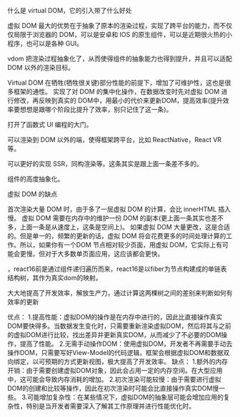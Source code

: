 什么是 virtual DOM，它的引入带了什么好处


虚拟 DOM 最大的优势在于抽象了原本的渲染过程，实现了跨平台的能力，而不仅仅局限于浏览器的 DOM，可以是安卓和 IOS 的原生组件，可以是近期很火热的小程序，也可以是各种 GUI。

vdom 把渲染过程抽象化了，从而使得组件的抽象能力也得到提升，并且可以适配 DOM 以外的渲染目标。

Virtual DOM 在牺牲(牺牲很关键)部分性能的前提下，增加了可维护性，这也是很多框架的通性。 实现了对 DOM 的集中化操作，在数据改变时先对虚拟 DOM 进行修改，再反映到真实的 DOM中，用最小的代价来更新DOM，提高效率(提升效率要想想是跟哪个阶段比提升了效率，别只记住了这一条)。

打开了函数式 UI 编程的大门。

可以渲染到 DOM 以外的端，使得框架跨平台，比如 ReactNative，React VR 等。

可以更好的实现 SSR，同构渲染等。这条其实是跟上面一条差不多的。

组件的高度抽象化。

虚拟 DOM 的缺点

首次渲染大量 DOM 时，由于多了一层虚拟 DOM 的计算，会比 innerHTML 插入慢。
虚拟 DOM 需要在内存中的维护一份 DOM 的副本(更上面一条其实也差不多，上面一条是从速度上，这条是空间上)。
如果虚拟 DOM 大量更改，这是合适的。但是单一的，频繁的更新的话，虚拟 DOM 将会花费更多的时间处理计算的工作。所以，如果你有一个DOM 节点相对较少页面，用虚拟 DOM，它实际上有可能会更慢。但对于大多数单页面应用，这应该都会更快。






，react16前是通过组件递归遍历而来，react16是以fiber为节点构建成的单链表结构树，其作为真实dom的映射。

大大地提高了开发效率，解放生产力，通过计算这两棵树之间的差别来判断如何有效率的更新




优点：
1.提高性能：虚拟DOM的操作是在内存中进行的，因此比直接操作真实DOM要快得多。当数据发生变化时，只需要重新渲染虚拟DOM，然后将其与之前的虚拟DOM进行比较，找出差异并更新真实DOM，从而减少了不必要的DOM操作，提高了性能。
2.无需手动操作DOM：使用虚拟DOM，开发者不再需要手动去操作DOM，只需要写好View-Model的代码逻辑，框架会根据虚拟DOM和数据双向绑定，以可预期的方式更新视图，极大提高了开发效率。
缺点：
1.额外的内存开销：由于需要创建虚拟DOM对象，因此会占用一定的内存空间。在大型应用中，这可能会导致内存消耗的增加。
2.初次渲染可能较慢：由于需要进行虚拟DOM的创建和比较等操作，因此在初次渲染时可能会比直接操作真实DOM慢一些。
3.可能增加复杂性：在某些情况下，虚拟DOM的抽象层可能会增加应用的复杂性，特别是当开发者需要深入了解其工作原理并进行性能优化时。

 